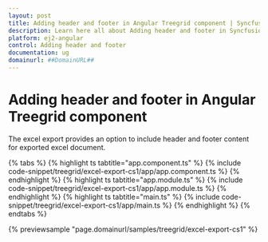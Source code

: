 ```yaml
---
layout: post
title: Adding header and footer in Angular Treegrid component | Syncfusion
description: Learn here all about Adding header and footer in Syncfusion Angular Treegrid component of Syncfusion Essential JS 2 and more.
platform: ej2-angular
control: Adding header and footer 
documentation: ug
domainurl: ##DomainURL##
---
```


# Adding header and footer in Angular Treegrid component

The excel export provides an option to include header and footer content for exported excel document.

{% tabs %}
{% highlight ts tabtitle="app.component.ts" %}
{% include code-snippet/treegrid/excel-export-cs1/app/app.component.ts %}
{% endhighlight %}
{% highlight ts tabtitle="app.module.ts" %}
{% include code-snippet/treegrid/excel-export-cs1/app/app.module.ts %}
{% endhighlight %}
{% highlight ts tabtitle="main.ts" %}
{% include code-snippet/treegrid/excel-export-cs1/app/main.ts %}
{% endhighlight %}
{% endtabs %}
  
{% previewsample "page.domainurl/samples/treegrid/excel-export-cs1" %}